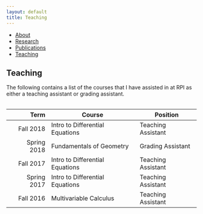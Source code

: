 ```yaml
---
layout: default
title: Teaching
---
```

<body>

<ul class="sidenav">
  <li><a href="/index.html">About</a></li>
  <li><a href="/research.html">Research</a></li>
  <li><a href="/publications.html">Publications</a></li>
  <li><a class="active" href="#teaching">Teaching</a></li>
</ul>

<div class="content">
  <h2> Teaching </h2>
  
  The following contains a list of the courses that I have assisted in at RPI as either a teaching assistant or grading assistant.
  
<table>
  
|        Term 	| Course                          	| Position           	|
|------------:	|---------------------------------	|--------------------	|
|   Fall 2018 	| Intro to Differential Equations 	| Teaching Assistant 	|
| Spring 2018 	| Fundamentals of Geometry        	| Grading Assistant  	|
|   Fall 2017 	| Intro to Differential Equations 	| Teaching Assistant 	|
| Spring 2017 	| Intro to Differential Equations 	| Teaching Assistant 	|
|   Fall 2016 	| Multivariable Calculus          	| Teaching Assistant 	|

</table>

</div>
</body>
